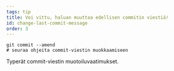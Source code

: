```yaml
---
tags: tip
title: Voi vittu, haluan muuttaa edellisen commitin viestiä!
id: change-last-commit-message
order: 3
---
```

```git
git commit --amend
# seuraa ohjeita commit-viestin muokkaamiseen
```

Typerät commit-viestin muotoiluvaatimukset.